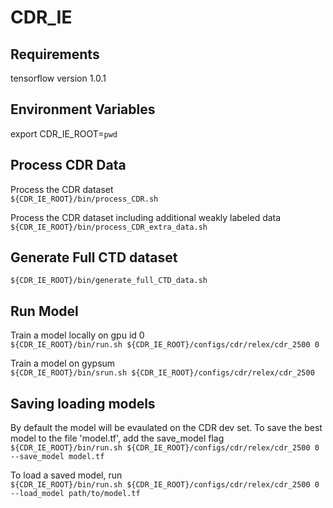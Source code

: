 # CDR_IE

Requirements
----------
tensorflow version 1.0.1


Environment Variables
------
export CDR_IE_ROOT=`pwd`   


Process CDR Data
------
Process the CDR dataset   
`${CDR_IE_ROOT}/bin/process_CDR.sh` 

Process the CDR dataset including additional weakly labeled data   
`${CDR_IE_ROOT}/bin/process_CDR_extra_data.sh`  
 

Generate Full CTD dataset
-----
`${CDR_IE_ROOT}/bin/generate_full_CTD_data.sh`


Run Model
------
Train a model locally on gpu id 0  
`${CDR_IE_ROOT}/bin/run.sh ${CDR_IE_ROOT}/configs/cdr/relex/cdr_2500 0`   

Train a model on gypsum   
`${CDR_IE_ROOT}/bin/srun.sh ${CDR_IE_ROOT}/configs/cdr/relex/cdr_2500`   


Saving loading models
-----
By default the model will be evaulated on the CDR dev set. To save the best model to the file 'model.tf', add the save_model flag   
`${CDR_IE_ROOT}/bin/run.sh ${CDR_IE_ROOT}/configs/cdr/relex/cdr_2500 0 --save_model model.tf`   
 
To load a saved model, run   
`${CDR_IE_ROOT}/bin/run.sh ${CDR_IE_ROOT}/configs/cdr/relex/cdr_2500 0 --load_model path/to/model.tf `   
 
 
